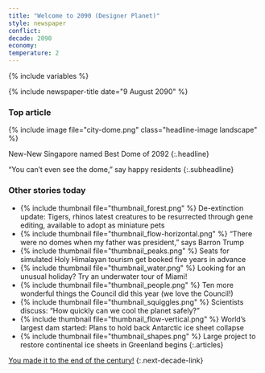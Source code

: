 ```yaml
---
title: "Welcome to 2090 (Designer Planet)"
style: newspaper
conflict: 
decade: 2090
economy: 
temperature: 2
---
```


{% include variables %}

{% include newspaper-title date="9 August 2090" %}

### Top article

{% include image file="city-dome.png" class="headline-image landscape" %}

New-New Singapore named Best Dome of 2092
{:.headline}

“You can’t even see the dome,” say happy residents
{:.subheadline}

### Other stories today

- {% include thumbnail file="thumbnail_forest.png" %} De-extinction update: Tigers, rhinos latest creatures to be resurrected through gene editing, available to adopt as miniature pets
- {% include thumbnail file="thumbnail_flow-horizontal.png" %} “There were no domes when my father was president,” says Barron Trump
- {% include thumbnail file="thumbnail_peaks.png" %} Seats for simulated Holy Himalayan tourism get booked five years in advance
- {% include thumbnail file="thumbnail_water.png" %} Looking for an unusual holiday? Try an underwater tour of Miami!
- {% include thumbnail file="thumbnail_people.png" %} Ten more wonderful things the Council did this year (we love the Council!)
- {% include thumbnail file="thumbnail_squiggles.png" %} Scientists discuss: “How quickly can we cool the planet safely?”
- {% include thumbnail file="thumbnail_flow-vertical.png" %} World’s largest dam started: Plans to hold back Antarctic ice sheet collapse
- {% include thumbnail file="thumbnail_shapes.png" %} Large project to restore continental ice sheets in Greenland begins
{:.articles}

[You made it to the end of the century!](ending_2100-designer-planet.html)
{:.next-decade-link}
